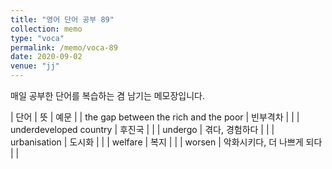 ```yaml
---
title: "영어 단어 공부 89"
collection: memo
type: "voca"
permalink: /memo/voca-89
date: 2020-09-02
venue: "jj"
---
```


매일 공부한 단어를 복습하는 겸 남기는 메모장입니다.

| 단어 | 뜻 | 예문 |
| the gap between the rich and the poor | 빈부격차 |  |
| underdeveloped country | 후진국 |  |
| undergo | 겪다, 경험하다 |  |
| urbanisation | 도시화 |  |
| welfare | 복지 |  |
| worsen | 악화시키다, 더 나쁘게 되다 |  |










































